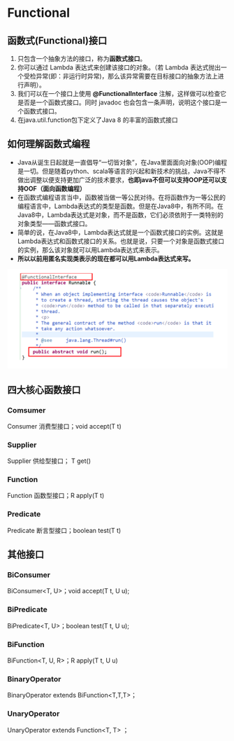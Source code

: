# Functional

## **函数式(Functional)接口**

1. 只包含一个抽象方法的接口，称为**函数式接口**。
2. 你可以通过 Lambda 表达式来创建该接口的对象。（若 Lambda 表达式抛出一个受检异常(即：非运行时异常)，那么该异常需要在目标接口的抽象方法上进行声明）。
3. 我们可以在一个接口上使用 **@FunctionalInterface** 注解，这样做可以检查它是否是一个函数式接口。同时 javadoc 也会包含一条声明，说明这个接口是一个函数式接口。
4. 在java.util.function包下定义了Java 8 的丰富的函数式接口

## 如何理解函数式编程

- Java从诞生日起就是一直倡导“一切皆对象”，在Java里面面向对象(OOP)编程是一切。但是随着python、scala等语言的兴起和新技术的挑战，Java不得不做出调整以便支持更加广泛的技术要求，**也即java不但可以支持OOP还可以支持OOF（面向函数编程）** 
- 在函数式编程语言当中，函数被当做一等公民对待。在将函数作为一等公民的编程语言中，Lambda表达式的类型是函数。但是在Java8中，有所不同。在Java8中，Lambda表达式是对象，而不是函数，它们必须依附于一类特别的对象类型——函数式接口。
- 简单的说，在Java8中，Lambda表达式就是一个函数式接口的实例。这就是Lambda表达式和函数式接口的关系。也就是说，只要一个对象是函数式接口的实例，那么该对象就可以用Lambda表达式来表示。 
- **所以以前用匿名实现类表示的现在都可以用Lambda表达式来写。**

![image-20200817113755867](Functional.assets/image-20200817113755867.png)

## 四大核心函数接口

### Comsumer 

Consumer<T> 消费型接口；void accept(T t)

### Supplier

Supplier<T> 供给型接口； T get()

### Function

Function<T> 函数型接口；R apply(T t)

### Predicate

Predicate<T> 断言型接口；boolean test(T t)



## 其他接口

### BiConsumer

 BiConsumer<T, U>；void accept(T t, U u);

### BiPredicate

 BiPredicate<T, U>；boolean test(T t, U u);

### BiFunction

 BiFunction<T, U, R>；R apply(T t, U u)

### BinaryOperator

 BinaryOperator<T> extends BiFunction<T,T,T>；

### UnaryOperator

 UnaryOperator<T> extends Function<T, T> ；





